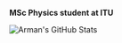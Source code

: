 **MSc Physics student at ITU**

![Arman's GitHub Stats](https://github-readme-stats.vercel.app/api?&username=seVenVo1d&hide_border=true&title_color=ffffff&text_color=d6d6d6&border_radius=8&show_icons=true&icon_color=FAC8C7&bg_color=0,c33764,1d2671&count_private=true&include_all_commits=true)

